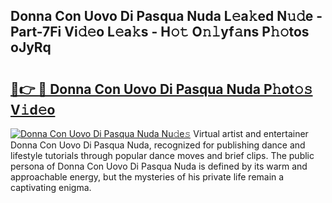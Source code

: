 ## Donna Con Uovo Di Pasqua Nuda L𝚎a𝚔ed N𝚞𝚍e - Part-7Fi Vi𝚍𝚎o L𝚎a𝚔s - H𝚘𝚝 O𝚗𝚕yf𝚊ns P𝚑𝚘tos oJyRq

# <h2><a href="http://kf848w.oniu.top/?m=Donna+Con+Uovo+Di+Pasqua+Nuda">🔗👉 🔴 Donna Con Uovo Di Pasqua Nuda P𝚑ot𝚘𝚜 V𝚒d𝚎o</a></h2>

[![Donna Con Uovo Di Pasqua Nuda Nu𝚍e𝚜](https://i.imgur.com/0qMVB7G.gif)](http://kf848w.oniu.top/?m=Donna+Con+Uovo+Di+Pasqua+Nuda)
Virtual artist and entertainer Donna Con Uovo Di Pasqua Nuda, recognized for publishing dance and lifestyle tutorials through popular dance moves and brief clips. The public persona of Donna Con Uovo Di Pasqua Nuda is defined by its warm and approachable energy, but the mysteries of his private life remain a captivating enigma.  
